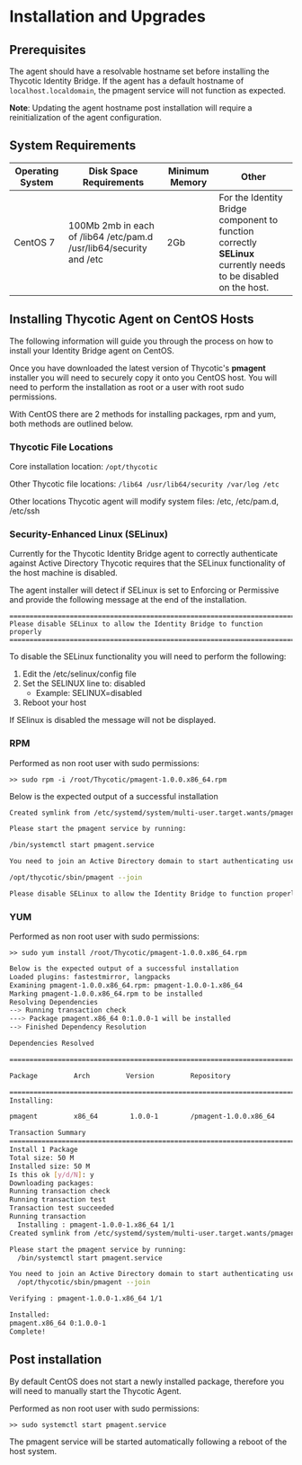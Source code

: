 [title]: # (Installation/Upgrades)
[tags]: # (setup)
[priority]: # (1)
# Installation and Upgrades

## Prerequisites

The agent should have a resolvable hostname set before installing the Thycotic Identity Bridge. If the agent has a default hostname of `localhost.localdomain`, the pmagent service will not function as expected.

**Note**: Updating the agent hostname post installation will require a reinitialization of the agent configuration.

## System Requirements

| **Operating System** | **Disk Space Requirements**  | **Minimum Memory** | **Other** |
| ----- | ----- | ----- | ----- |
| CentOS 7 | 100Mb 2mb in each of /lib64 /etc/pam.d /usr/lib64/security and /etc | 2Gb | For the Identity Bridge component to function correctly **SELinux** currently needs to be disabled on the host. |

## Installing Thycotic Agent on CentOS Hosts

The following information will guide you through the process on how to install your Identity Bridge agent on CentOS.

Once you have downloaded the latest version of Thycotic's __pmagent__ installer you will need to securely copy it onto you CentOS host. You will need to perform the installation as root or a user with root sudo permissions.

With CentOS there are 2 methods for installing packages, rpm and yum, both methods are outlined below.

### Thycotic File Locations

Core installation location: `/opt/thycotic`

Other Thycotic file locations: `/lib64 /usr/lib64/security /var/log /etc`

Other locations Thycotic agent will modify system files: /etc, /etc/pam.d, /etc/ssh

### Security-Enhanced Linux (SELinux)

Currently for the Thycotic Identity Bridge agent to correctly authenticate against Active Directory Thycotic requires that the SELinux functionality of the host machine is disabled.

The agent installer will detect if SELinux is set to Enforcing or Permissive and provide the following message at the end of the installation.

```
========================================================================
Please disable SELinux to allow the Identity Bridge to function properly
========================================================================
```

To disable the SELinux functionality you will need to perform the following:

1. Edit the /etc/selinux/config file
1. Set the SELINUX line to: disabled
   * Example: SELINUX=disabled
1. Reboot your host

If SElinux is disabled the message will not be displayed.

### RPM

Performed as non root user with sudo permissions:

`>> sudo rpm -i /root/Thycotic/pmagent-1.0.0.x86_64.rpm`

Below is the expected output of a successful installation

```bash
Created symlink from /etc/systemd/system/multi-user.target.wants/pmagent.service to /etc/systemd/system/pmagent.service.

Please start the pmagent service by running:

/bin/systemctl start pmagent.service

You need to join an Active Directory domain to start authenticating users using the command:

/opt/thycotic/sbin/pmagent --join

Please disable SELinux to allow the Identity Bridge to function properly
```

### YUM

Performed as non root user with sudo permissions:

`>> sudo yum install /root/Thycotic/pmagent-1.0.0.x86_64.rpm`

```bash
Below is the expected output of a successful installation
Loaded plugins: fastestmirror, langpacks
Examining pmagent-1.0.0.x86_64.rpm: pmagent-1.0.0-1.x86_64
Marking pmagent-1.0.0.x86_64.rpm to be installed
Resolving Dependencies
--> Running transaction check
---> Package pmagent.x86_64 0:1.0.0-1 will be installed
--> Finished Dependency Resolution

Dependencies Resolved

==============================================================================

Package         Arch         Version         Repository                  Size

==============================================================================
Installing:

pmagent         x86_64        1.0.0-1        /pmagent-1.0.0.x86_64       50 M

Transaction Summary
==============================================================================
Install 1 Package
Total size: 50 M
Installed size: 50 M
Is this ok [y/d/N]: y
Downloading packages:
Running transaction check
Running transaction test
Transaction test succeeded
Running transaction
  Installing : pmagent-1.0.0-1.x86_64 1/1
Created symlink from /etc/systemd/system/multi-user.target.wants/pmagent.service to /etc/systemd/system/pmagent.service.

Please start the pmagent service by running:
  /bin/systemctl start pmagent.service

You need to join an Active Directory domain to start authenticating users using the command:
  /opt/thycotic/sbin/pmagent --join

Verifying : pmagent-1.0.0-1.x86_64 1/1

Installed:
pmagent.x86_64 0:1.0.0-1
Complete!
```

## Post installation

By default CentOS does not start a newly installed package, therefore you will need to manually start the Thycotic Agent.

Performed as non root user with sudo permissions:

`>> sudo systemctl start pmagent.service`

The pmagent service will be started automatically following a reboot of the host system.
